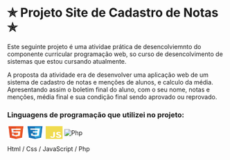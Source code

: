 # ✯ Projeto Site de Cadastro de Notas ✯

Este seguinte projeto é uma atividae prática de desencolviemnto do componente curricular programação web, so curso de desencolvimento de sistemas que estou cursando atualmente. 

A proposta da atividade era de desenvolver uma aplicação web de um sistema de cadastro de notas e menções de alunos, e calculo da média. Apresentando assim o boletim final do aluno, com o seu nome, notas e menções, média final e sua condição final sendo aprovado ou reprovado.

### Linguagens de programação que utilizei no projeto:

<img align="center" alt="HTML" height="30" width="40" src="https://raw.githubusercontent.com/devicons/devicon/master/icons/html5/html5-original.svg"> <img align="center" alt="CSS" height="30" width="40" src="https://raw.githubusercontent.com/devicons/devicon/master/icons/css3/css3-original.svg"> <img align="center" alt="Js" height="30" width="40" src="https://raw.githubusercontent.com/devicons/devicon/master/icons/javascript/javascript-plain.svg"> <img align="center" alt="Php" height="30" width="40" src="https://cdn.jsdelivr.net/gh/devicons/devicon/icons/php/php-original.svg">

Html / Css / JavaScript /  Php


